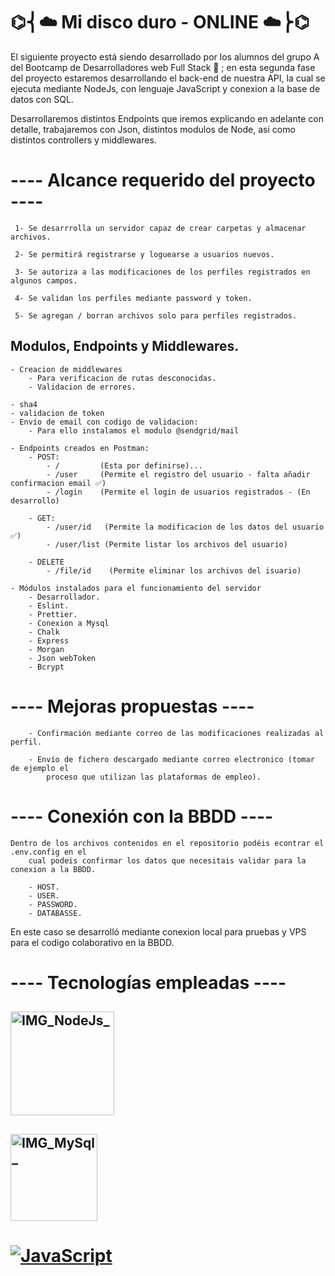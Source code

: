 #                                                       ⌬⎨☁️ Mi disco duro - ONLINE ☁️⎬⌬

El siguiente proyecto está siendo desarrollado por los alumnos del grupo A del Bootcamp de
Desarrolladores web Full Stack 👾 ; en esta segunda fase del proyecto estaremos desarrollando
el back-end de nuestra API, la cual se ejecuta mediante NodeJs, con lenguaje JavaScript y
conexion a la base de datos con SQL.

Desarrollaremos distintos Endpoints que iremos explicando en adelante con detalle, trabajaremos
con Json, distintos modulos de Node, asi como distintos controllers y middlewares.

#  ---- Alcance requerido del proyecto ----

     1- Se desarrrolla un servidor capaz de crear carpetas y almacenar archivos.

     2- Se permitirá registrarse y loguearse a usuarios nuevos.

     3- Se autoriza a las modificaciones de los perfiles registrados en algunos campos.

     4- Se validan los perfiles mediante password y token.

     5- Se agregan / borran archivos solo para perfiles registrados.


## Modulos, Endpoints y Middlewares.
    - Creacion de middlewares
        - Para verificacion de rutas desconocidas.
        - Validacion de errores.

    - sha4
    - validacion de token
    - Envío de email con codigo de validacion:
        - Para ello instalamos el modulo @sendgrid/mail

    - Endpoints creados en Postman:
        - POST:
            - /         (Esta por definirse)...
            - /user     (Permite el registro del usuario - falta añadir confirmacion email ✅)
            - /login    (Permite el login de usuarios registrados - (En desarrollo)
            
        - GET:
            - /user/id   (Permite la modificacion de los datos del usuario ✅)
            - /user/list (Permite listar los archivos del usuario)

        - DELETE
            - /file/id    (Permite eliminar los archivos del isuario)

    - Módulos instalados para el funcionamiento del servidor
        - Desarrollador.
        - Eslint.
        - Prettier.
        - Conexion a Mysql
        - Chalk
        - Express
        - Morgan
        - Json webToken
        - Bcrypt



# ---- Mejoras propuestas ----

        - Confirmación mediante correo de las modificaciones realizadas al perfil.

        - Envío de fichero descargado mediante correo electronico (tomar de ejemplo el
            proceso que utilizan las plataformas de empleo).

# ---- Conexión con la BBDD ----

    Dentro de los archivos contenidos en el repositorio podéis econtrar el .env.config en el
        cual podeis confirmar los datos que necesitais validar para la conexion a la BBDD. 

        - HOST.
        - USER.
        - PASSWORD.
        - DATABASSE.

En este caso se desarrolló mediante conexion local para pruebas y VPS para el codigo
colaborativo en la BBDD.


# ---- Tecnologías empleadas ----


## <img width="166" alt="IMG_NodeJs_" src="https://user-images.githubusercontent.com/123706095/236196535-2783aca6-aaee-4675-8501-f35ee35d1a5b.png">


## <img width="139" alt="IMG_MySql_" src="https://user-images.githubusercontent.com/123706095/236196551-452673a1-6f0e-4693-8c37-8fbbb3067788.png">

# [![JavaScript](https://img.shields.io/badge/JavaScript-F7DF1E?style=for-the-badge&logo=javascript&logoColor=white&labelColor=101010)]()





